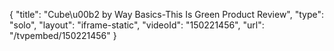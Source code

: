 {
    "title": "Cube\u00b2 by Way Basics-This Is Green Product Review",
    "type": "solo",
    "layout": "iframe-static",
    "videoId": "150221456",
    "url": "\/tvpembed\/150221456"
}
